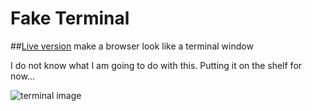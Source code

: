 # Fake Terminal
##[Live version](http://jusleg.com/fakeTerminal)
make a browser look like a terminal window

I do not know what I am going to do with this. Putting it on the shelf for now...

![terminal image](http://cdn.appstorm.net/mac.appstorm.net/files/2012/02/Terminal-Home.png)
